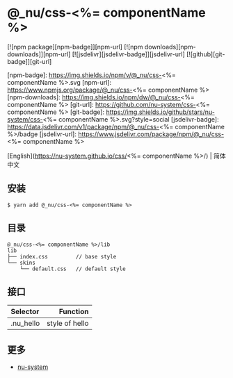 # @\_nu/css-<%= componentName %>

[![npm package][npm-badge]][npm-url]
[![npm downloads][npm-downloads]][npm-url]
[![jsdelivr][jsdelivr-badge]][jsdelivr-url]
[![github][git-badge]][git-url]

[npm-badge]: https://img.shields.io/npm/v/@_nu/css-<%= componentName %>.svg
[npm-url]: https://www.npmjs.org/package/@_nu/css-<%= componentName %>
[npm-downloads]: https://img.shields.io/npm/dw/@_nu/css-<%= componentName %>
[git-url]: https://github.com/nu-system/css-<%= componentName %>
[git-badge]: https://img.shields.io/github/stars/nu-system/css-<%= componentName %>.svg?style=social
[jsdelivr-badge]: https://data.jsdelivr.com/v1/package/npm/@_nu/css-<%= componentName %>/badge
[jsdelivr-url]: https://www.jsdelivr.com/package/npm/@_nu/css-<%= componentName %>

[English](https://nu-system.github.io/css/<%= componentName %>/) | 简体中文

## 安装

```
$ yarn add @_nu/css-<%= componentName %>
```

## 目录

```
@_nu/css-<%= componentName %>/lib
lib
├── index.css         // base style
└── skins
    └── default.css   // default style
```

## 接口

| Selector            |           Function |
| :------------------ | -----------------: |
| .nu_hello           |     style of hello |


## 更多

- [nu-system](https://nu-system.github.io/)
